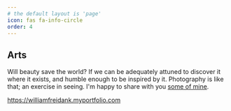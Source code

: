 ```yaml
---
# the default layout is 'page'
icon: fas fa-info-circle
order: 4
---
```


## Arts

Will beauty save the world? If we can be adequately attuned to discover it where it exists, and humble enough to be inspired by it. Photography is like that; an exercise in seeing. I'm happy to share with you <a href="https://williamfreidank.myportfolio.com" target="_blank">some of mine</a>.

<https://williamfreidank.myportfolio.com>